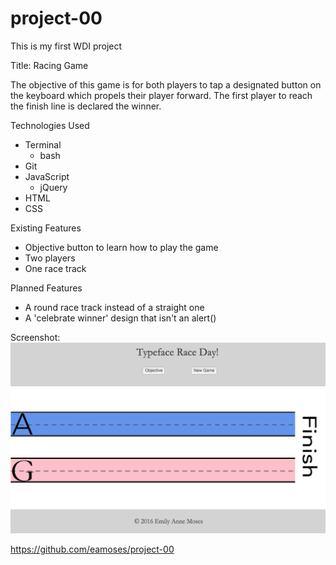 # project-00
This is my first WDI project

Title: Racing Game

The objective of this game is for both players to tap a designated button on the keyboard which propels their player forward. The first player to reach the finish line is declared the winner.

Technologies Used
* Terminal
  * bash
* Git
* JavaScript
  * jQuery
* HTML
* CSS

Existing Features
* Objective button to learn how to play the game
* Two players
* One race track

Planned Features
* A round race track instead of a straight one
* A 'celebrate winner' design that isn't an alert()

Screenshot:
![Alt text](images/raceScreenShotforReadme.png?raw=true "RaceDay")

https://github.com/eamoses/project-00
